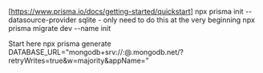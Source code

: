 [https://www.prisma.io/docs/getting-started/quickstart]
npx prisma init --datasource-provider sqlite - only need to do this at the very beginning
npx prisma migrate dev --name init

Start here
npx prisma generate
DATABASE_URL="mongodb+srv://<username>:<password>@<cluster>.mongodb.net/<database>?retryWrites=true&w=majority&appName=<appName>"
